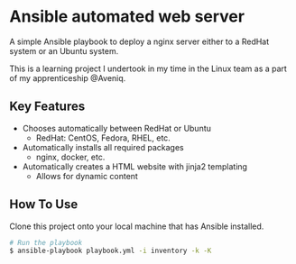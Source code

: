 # Ansible automated web server
A simple Ansible playbook to deploy a nginx server either to a RedHat system or an Ubuntu system.

This is a learning project I undertook in my time in the Linux team as a part of my apprenticeship @Aveniq.

## Key Features

* Chooses automatically between RedHat or Ubuntu
  - RedHat: CentOS, Fedora, RHEL, etc.
* Automatically installs all required packages
  - nginx, docker, etc.
* Automatically creates a HTML website with jinja2 templating
    - Allows for dynamic content


## How To Use

Clone this project onto your local machine that has Ansible installed.

```bash
# Run the playbook
$ ansible-playbook playbook.yml -i inventory -k -K
```
